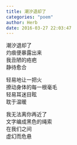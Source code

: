```yaml
---
title: 潮汐退却了
categories: "poem"
author: Herb
date: 2016-03-27 22:03:47
---
```

潮汐退却了\
灼痕便暴露出来\
我丑陋的疮疤\
静待愈合

轻易地让一把火\
撩动身体的每一根毫毛\
轻易耳迷目眩\
耽于温暖

我无法离你再近了\
文字编成黑色的绳索\
在我们之间\
虚幻而危悬
